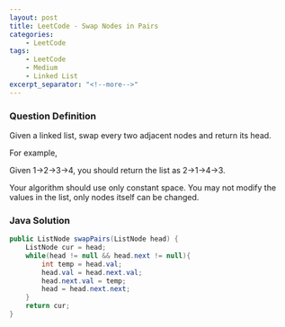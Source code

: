 ```yaml
---
layout: post
title: LeetCode - Swap Nodes in Pairs
categories:
    - LeetCode
tags:
    - LeetCode
    - Medium
    - Linked List
excerpt_separator: "<!--more-->"
---
```


### Question Definition
Given a linked list, swap every two adjacent nodes and return its head.

For example,

Given 1->2->3->4, you should return the list as 2->1->4->3.

Your algorithm should use only constant space. You may not modify the values in the list, only nodes itself can be changed.
### Java Solution
```java
public ListNode swapPairs(ListNode head) {
    ListNode cur = head;
    while(head != null && head.next != null){
        int temp = head.val;
        head.val = head.next.val;
        head.next.val = temp;
        head = head.next.next;
    }
    return cur;
}
```